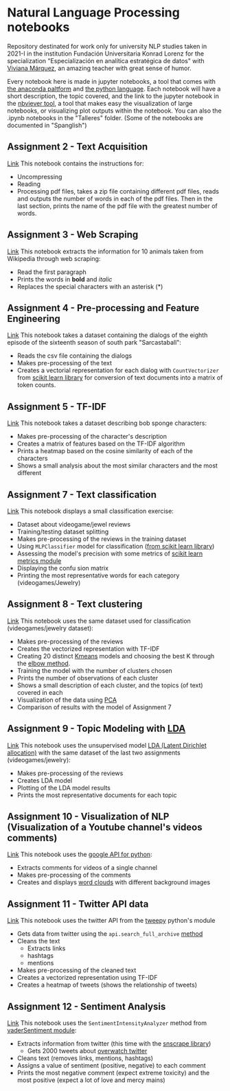 # Natural Language Processing notebooks
Repository destinated for work only for university NLP studies taken in 2021-I in the institution Fundación Universitaria Konrad Lorenz for the specialization "Especialización en analítica estratégica de datos" with [Viviana Márquez](https://github.com/vivianamarquez), an amazing teacher with great sense of humor.
 
Every notebook here is made in jupyter notebooks, a tool that comes with [the anaconda paltform](https://www.anaconda.com/products/individual) and [the python language](https://www.python.org/about/). Each notebook will have a short description, the topic covered, and the link to the jupyter notebook in the [nbviever tool](https://nbviewer.jupyter.org/), a tool that makes easy the visualization of large notebooks, or visualizing plot outputs within the notebook. You can also the .ipynb notebooks in the "Talleres" folder. (Some of the notebooks are documented in "Spanglish")

## Assignment 2 - Text Acquisition
[Link](https://nbviewer.jupyter.org/github/KstroO/NLPUni/blob/main/Talleres/Taller%202%20-%20Fabi%C3%A1n%20Castro.ipynb)
This notebook contains the instructions for:
* Uncompressing
* Reading
* Processing
pdf files, takes a zip file containing different pdf files, reads and outputs the number of words in each of the pdf files. Then in the last section, prints the name of the pdf file with the greatest number of words.

## Assignment 3 - Web Scraping
[Link](https://nbviewer.jupyter.org/github/KstroO/NLPUni/blob/main/Talleres/Taller%203%20-%20Fabi%C3%A1n%20Castro.ipynb)
This notebook extracts the information for 10 animals taken from Wikipedia through web scraping:
* Read the first paragraph
* Prints the words in **bold** and *italic*
* Replaces the special characters with an asterisk (*)

## Assignment 4 - Pre-processing and Feature Engineering
[Link](https://nbviewer.jupyter.org/github/KstroO/NLPUni/blob/main/Talleres/Taller%204%20-%20Fabi%C3%A1n%20Castro.ipynb)
This notebook takes a dataset containing the dialogs of the eighth episode of the sixteenth season of south park "Sarcastaball":
* Reads the csv file containing the dialogs
* Makes pre-processing of the text
* Creates a vectorial representation for each dialog with `CountVectorizer` from [scikit learn library](http://scikit-learn.org/stable/modules/generated/sklearn.feature_extraction.text.CountVectorizer.html) for conversion of text documents into a matrix of token counts.

## Assignment 5 - TF-IDF
[Link](https://nbviewer.jupyter.org/github/KstroO/NLPUni/blob/main/Talleres/Taller%205%20-%20Fabi%C3%A1n%20Castro.ipynb)
This notebook takes a dataset describing bob sponge characters:
* Makes pre-processing of the character's description
* Creates a matrix of features based on the TF-IDF algorithm
* Prints a heatmap based on the cosine similarity of each of the characters
* Shows a small analysis about the most similar characters and the most different

## Assignment 7 - Text classification
[Link](https://nbviewer.jupyter.org/github/KstroO/NLPUni/blob/main/Talleres/Taller%207%20-%20Fabi%C3%A1n%20Castro.ipynb)
This notebook displays a small classification exercise:
* Dataset about videogame/jewel reviews
* Training/testing dataset splitting
* Makes pre-processing of the reviews in the training dataset
* Using `MLPClassifier` model for classification ([from scikit learn library](https://scikit-learn.org/stable/modules/generated/sklearn.neural_network.MLPClassifier.html))
* Assessing the model's precision with some metrics of [scikit learn metrics module](https://scikit-learn.org/stable/modules/model_evaluation.html) 
* Displaying the confu  sion matrix
* Printing the most representative words for each category (videogames/Jewelry)

## Assignment 8 - Text clustering
[Link](https://nbviewer.jupyter.org/github/KstroO/NLPUni/blob/main/Talleres/Taller%208%20-%20Fabi%C3%A1n%20Castro.ipynb)
This notebook uses the same dataset used for classification (videogames/jewelry dataset):
* Makes pre-processing of the reviews
* Creates the vectorized representation with TF-IDF
* Creating 20 distinct [Kmeans](https://scikit-learn.org/stable/modules/generated/sklearn.cluster.KMeans.html) models and choosing the best K through the [elbow method](https://www.google.com/search?q=the+elbow+method+kmeans&rlz=1C1CHZN_enCO941CO941&oq=the+elbow+method+kmeans&aqs=chrome..69i57.5001j0j7&sourceid=chrome&ie=UTF-8).
* Training the model with the number of clusters chosen
* Prints the number of observations of each cluster
* Shows a small description of each cluster, and the topics (of text) covered in each
* Visualization of the data using [PCA](https://scikit-learn.org/stable/modules/generated/sklearn.decomposition.PCA.html)
* Comparison of results with the model of Assignment 7

## Assignment 9 - Topic Modeling with [LDA](https://radimrehurek.com/gensim/models/ldamodel.html)
[Link](https://nbviewer.jupyter.org/github/KstroO/NLPUni/blob/main/Talleres/Taller%209%20-%20Fabi%C3%A1n%20Castro.ipynb)
This notebook uses the unsupervised model [LDA (Latent Dirichlet allocation)](https://en.wikipedia.org/wiki/Latent_Dirichlet_allocation) with the same dataset of the last two assignments (videogames/jewelry):
* Makes pre-processing of the reviews
* Creates LDA model
* Plotting of the LDA model results
* Prints the most representative documents for each topic

## Assignment 10 - Visualization of NLP (Visualization of a Youtube channel's videos comments)
[Link](https://nbviewer.jupyter.org/github/KstroO/NLPUni/blob/main/Talleres/Taller%2010%20-%20Fabi%C3%A1n%20Castro.ipynb)
This notebook uses the [google API for python](https://github.com/googleapis/google-api-python-client/blob/master/docs/start.md):
* Extracts comments for videos of a single channel
* Makes pre-processing of the comments
* Creates and displays [word clouds](https://pypi.org/project/wordcloud) with different background images

## Assignment 11 - Twitter API data
[Link](https://nbviewer.jupyter.org/github/KstroO/NLPUni/blob/main/Talleres/Taller%2011%20-%20Fabi%C3%A1n%20Castro.ipynb)
This notebook uses the twitter API from the [tweepy](https://www.tweepy.org/) python's module
* Gets data from twitter using the `api.search_full_archive` [method](https://developer.twitter.com/en/docs/twitter-api/premium/search-api/quick-start/premium-full-archive)
* Cleans the text
  * Extracts links
  * hashtags
  * mentions
* Makes pre-processing of the cleaned text
* Creates a vectorized representation using TF-IDF
* Creates a heatmap of tweets (shows the relationship of tweets)

## Assignment 12 - Sentiment Analysis
[Link](https://nbviewer.jupyter.org/github/KstroO/NLPUni/blob/main/Talleres/Taller%2012%20-%20Fabi%C3%A1n%20Castro.ipynb)
This notebook uses the `SentimentIntensityAnalyzer` method from [vaderSentiment module](https://pypi.org/project/vaderSentiment):
* Extracts information from twitter (this time with the [snscrape library](https://github.com/JustAnotherArchivist/snscrape))
  * Gets 2000 tweets about [overwatch twitter](https://twitter.com/playoverwatch)
* Cleans text (removes links, mentions, hashtags)
* Assigns a value of sentiment (positive, negative) to each comment
* Prints the most negative comment (expect extreme toxicity) and the most positive (expect a lot of love and mercy mains)
